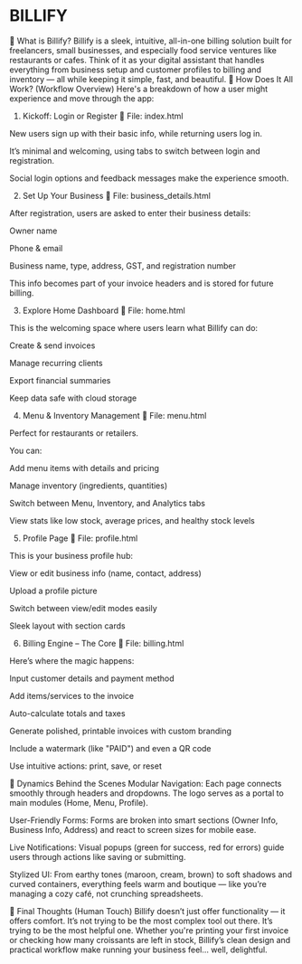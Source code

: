 # BILLIFY
🚀 What is Billify?
Billify is a sleek, intuitive, all-in-one billing solution built for freelancers, small businesses, and especially food service ventures like restaurants or cafes. Think of it as your digital assistant that handles everything from business setup and customer profiles to billing and inventory — all while keeping it simple, fast, and beautiful.
🧭 How Does It All Work? (Workflow Overview)
Here's a breakdown of how a user might experience and move through the app:

1. Kickoff: Login or Register
📍 File: index.html

New users sign up with their basic info, while returning users log in.

It’s minimal and welcoming, using tabs to switch between login and registration.

Social login options and feedback messages make the experience smooth.

2. Set Up Your Business
📍 File: business_details.html

After registration, users are asked to enter their business details:

Owner name

Phone & email

Business name, type, address, GST, and registration number

This info becomes part of your invoice headers and is stored for future billing.

3. Explore Home Dashboard
📍 File: home.html

This is the welcoming space where users learn what Billify can do:

Create & send invoices

Manage recurring clients

Export financial summaries

Keep data safe with cloud storage

4. Menu & Inventory Management
📍 File: menu.html

Perfect for restaurants or retailers.

You can:

Add menu items with details and pricing

Manage inventory (ingredients, quantities)

Switch between Menu, Inventory, and Analytics tabs

View stats like low stock, average prices, and healthy stock levels

5. Profile Page
📍 File: profile.html

This is your business profile hub:

View or edit business info (name, contact, address)

Upload a profile picture

Switch between view/edit modes easily

Sleek layout with section cards

6. Billing Engine – The Core
📍 File: billing.html

Here’s where the magic happens:

Input customer details and payment method

Add items/services to the invoice

Auto-calculate totals and taxes

Generate polished, printable invoices with custom branding

Include a watermark (like "PAID") and even a QR code

Use intuitive actions: print, save, or reset

🔄 Dynamics Behind the Scenes
Modular Navigation: Each page connects smoothly through headers and dropdowns. The logo serves as a portal to main modules (Home, Menu, Profile).

User-Friendly Forms: Forms are broken into smart sections (Owner Info, Business Info, Address) and react to screen sizes for mobile ease.

Live Notifications: Visual popups (green for success, red for errors) guide users through actions like saving or submitting.

Stylized UI: From earthy tones (maroon, cream, brown) to soft shadows and curved containers, everything feels warm and boutique — like you’re managing a cozy café, not crunching spreadsheets.

🎯 Final Thoughts (Human Touch)
Billify doesn’t just offer functionality — it offers comfort. It’s not trying to be the most complex tool out there. It’s trying to be the most helpful one. Whether you're printing your first invoice or checking how many croissants are left in stock, Billify’s clean design and practical workflow make running your business feel… well, delightful.
